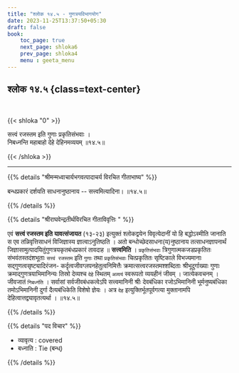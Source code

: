 ```yaml
---
title: "श्लोक १४.५ - गुणत्रयविभागयोग"
date: 2023-11-25T13:37:50+05:30
draft: false
book:
    toc_page: true
    next_page: shloka6
    prev_page: shloka4
    menu : geeta_menu
---
```




## श्लोक १४.५ {class=text-center}

<br/>

{{< shloka  "0"  >}}

सत्त्वं रजस्तम इति गुणाः प्रकृतिसंभवाः ।  
निबध्नन्ति महाबाहो देहे देहिनमव्ययम् ॥१४.५॥

{{< /shloka >}}

---


{{% details "श्रीमन्मध्वाचार्यभगवत्पादाचर्य विरचित  गीताभाष्य" %}}

बन्धप्रकारं दर्शयति साधनानुष्ठानाय -- सत्त्वमित्यादिना। ॥१४.५॥

{{% /details %}}



{{% details "श्रीराघवेन्द्रतीर्थविरचित गीताविवृत्तिः " %}}

एवं **सत्त्वं रजस्तम इति** **यावत्संजायत** (१३-२३) 
इत्युक्तं श्लोकद्वयेन विवृत्येदानीं यो हि बद्धोऽस्मीति जानाति 
स एव तन्निवृत्तिसाधनं विजिज्ञास्य ज्ञात्वाऽनुतिष्ठति । 
अतो बन्धोच्छेदसाधना(य)नुष्ठानाय तत्साधनज्ञापनार्थं
जिज्ञासामुत्पादयितुंगुणत्रयकृतबंधप्रकारं तावदाह 
॥ **सत्त्वमिति** । `प्रकृतिसंभवाः` 
त्रिगुणात्मकजडप्रकृतितः संभवंतस्तदंशभूताः `सत्त्वं रजस्तम` 
इति `गुणाः` तथा `प्रकृतिसंभवाः` चित्प्रकृतितः सृष्टिकाले 
विभज्यमानाः सद्गुणत्वसृष्ट्यादिरंजन- 
कर्दृत्वजीवग्लपनहेतुत्वनिमित्तैः क्रमात्सत्त्वरजस्तमश्शब्दिताः 
श्रीभूदुर्गाख्याः गुणाः क्रमाद्गुणत्रयाभिमानिन्यः तिस्रो 
देव्यश्च `देहे` स्थितम् `अव्ययं` स्वरूपतो व्ययहीनं जीवम्‌ । 
जात्येकवचनम्‌ । जीवजातं `निबध्नंति` । सर्वासां 
सर्वजीवबंधकत्वेऽपि सत्त्वमानिनी श्रीः देवबंधिका रजोऽभिमानिनी
भूर्मनुष्यबंधिका तमोऽभिमानिनी दुर्गा दैत्यबंधिकेति विशेषो 
ज्ञेयः । अत्र `देह` इत्युक्तिर्भूतपूर्वगत्या मुक्तानामपि 
देहित्वात्तद्व्यावृतत्यर्था । ॥१४.५॥

{{% /details %}}



{{% details "पद विचार" %}}

- व्यावृत्य  : covered
- बध्नाति : Tie (बन्ध्)

{{% /details %}}
